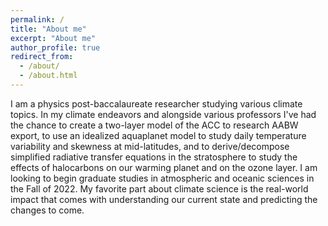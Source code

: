 ```yaml
---
permalink: /
title: "About me"
excerpt: "About me"
author_profile: true
redirect_from: 
  - /about/
  - /about.html
---
```


I am a physics post-baccalaureate researcher studying various climate topics. In my climate endeavors and alongside various professors I've had the chance to create a two-layer model of the ACC to research AABW export, to use an idealized aquaplanet model to study daily temperature variability and skewness at mid-latitudes, and to derive/decompose simplified radiative transfer equations in the stratosphere to study the effects of halocarbons on our warming planet and on the ozone layer. I am looking to begin graduate studies in atmospheric and oceanic sciences in the Fall of 2022. My favorite part about climate science is the real-world impact that comes with understanding our current state and predicting the changes to come.
